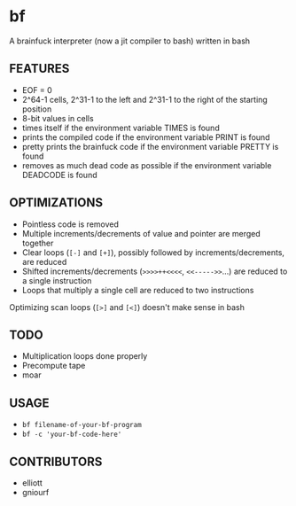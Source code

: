 # bf
A brainfuck interpreter (now a jit compiler to bash) written in bash

## FEATURES ##

- EOF = 0
- 2^64-1 cells, 2^31-1 to the left and 2^31-1 to the right of the starting position
- 8-bit values in cells
- times itself if the environment variable TIMES is found
- prints the compiled code if the environment variable PRINT is found
- pretty prints the brainfuck code if the environment variable PRETTY is found
- removes as much dead code as possible if the environment variable DEADCODE is found

## OPTIMIZATIONS ##

- Pointless code is removed
- Multiple increments/decrements of value and pointer are merged together
- Clear loops (`[-]` and `[+]`), possibly followed by increments/decrements, are reduced
- Shifted increments/decrements (`>>>>++<<<<`, `<<----->>`...) are reduced to a single instruction
- Loops that multiply a single cell are reduced to two instructions

Optimizing scan loops (`[>]` and `[<]`) doesn't make sense in bash

## TODO ##

- Multiplication loops done properly
- Precompute tape
- moar


## USAGE ##

- `bf filename-of-your-bf-program`
- `bf -c 'your-bf-code-here'`


## CONTRIBUTORS ##

- elliott
- gniourf
